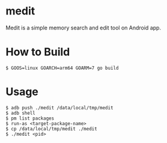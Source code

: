 # medit
Medit is a simple memory search and edit tool on Android app.

# How to Build

```
$ GOOS=linux GOARCH=arm64 GOARM=7 go build
```

# Usage

```
$ adb push ./medit /data/local/tmp/medit
$ adb shell
$ pm list packages
$ run-as <target-package-name>
$ cp /data/local/tmp/medit ./medit
$ ./medit <pid>
```

